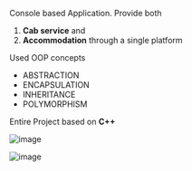 
Console based Application.
Provide both
1. **Cab service** and
2. **Accommodation** through a single platform

Used OOP concepts
* ABSTRACTION 
* ENCAPSULATION
* INHERITANCE
* POLYMORPHISM

Entire Project based on **C++**

![image](https://github.com/VihangaST/Tourism-Management-System/assets/119300736/0db35a1b-04a4-4027-9ac3-1e2ad0dd3137)

![image](https://github.com/VihangaST/Tourism-Management-System/assets/119300736/47aea56b-9356-49c3-8832-b3255cc58bbe)



